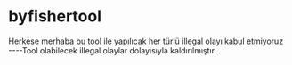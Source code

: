 # byfishertool
Herkese merhaba bu tool ile yapılıcak her türlü illegal olayı kabul etmiyoruz
----Tool olabilecek illegal olaylar dolayısıyla kaldırılmıştır.
